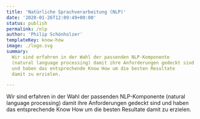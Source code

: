 ```yaml
---
title: 'Natürliche Sprachverarbeitung (NLP)'
date: '2020-01-26T12:09:49+00:00'
status: publish
permalink: /nlp
author: 'Philip Schönholzer'
templateKey: know-how
image: ./logo.svg
summary: 
  Wir sind erfahren in der Wahl der passenden NLP-Komponente
  (natural language processing) damit ihre Anforderungen gedeckt sind
  und haben das entsprechende Know How um die besten Resultate
  damit zu erzielen.

---
```


Wir sind erfahren in der Wahl der passenden NLP-Komponente (natural language processing) damit ihre Anforderungen gedeckt sind und haben das entsprechende Know How um die besten Resultate damit zu erzielen.
